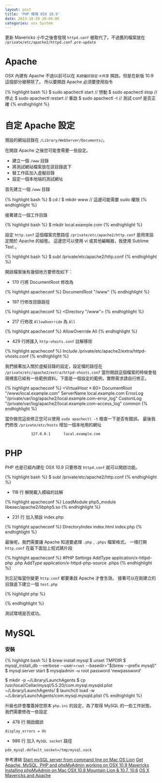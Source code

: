 ```yaml
---
layout: post
title: 'PHP 環境 OSX 10.9'
date: 2013-10-29 20:04:00
categories: osx System
---
```

更新 Mavericks 小牛之後會發現 `httpd.conf` 被取代了。不過舊的檔案放在 `/private/etc/apache2/httpd.conf.pre-update`

# Apache

OSX 內建有 Apache 不過以前可以在 `系統偏好設定`->`共享` 開啟。但是在新版 10.9 這個部分被移除了。
所以要開啟 Apache 必須要使用指令

{% highlight bash %}
$ sudo apachectl start 			// 啓動
$ sudo apachectl stop  			// 停止
$ sudo apachectl restart 		// 重啟
$ sudo apachectl -t 			  // 測試 conf 是否正確
{% endhighlight  %}

# 自定 Apache 設定

預設的網站目錄在 `/Library/WebServer/Documents/`。

在開啟 Apache 之後您可能會需要一些設定。
* 建立一個 `/www` 目錄 
* 將測試網站檔案放在該目錄底下
* 替工作區加入虛擬目錄
* 設定一個本地端的測試網址

首先建立一個 `/www` 目錄

{% highlight bash %}
$ cd /
$ mkdir www   // 這邊可能需要 sudo 權限
{% endhighlight %}

接著建立一個工作目錄

{% highlight bash %}
$ mkdir local.example.com
{% endhighlight %}

設定 `http.conf` 這個檔案完整路徑 `/private/etc/apache2/http.conf` 是用來設定關於 Apache 的組態。
這邊您可以使用 vi 或其他編輯器，我使用 Sublime Text 。

{% highlight bash %}
$ subl /private/etc/apache2/http.conf
{% endhighlight %}

開啟檔案後有幾個地方要修改如下：
* 170 行將 DocumentRoot 修改為

{% highlight apacheconf %}
DocumentRoot "/www"
{% endhighlight %}

* 197 行修改目錄路徑

{% highlight apacheconf %}
<Directory "/www">
{% endhighlight %}

* 217 行修改 `AllowOverride` 為 `All`

{% highlight apacheconf %}
AllowOverride All
{% endhighlight %}

* 429 行將匯入 `http-vhosts.conf` 註解移除

{% highlight apacheconf %}
Include /private/etc/apache2/extra/httpd-vhosts.conf
{% endhighlight %}

我們接著加入關於虛擬目錄的設定，設定檔的路徑在 `/private/etc/apache2/extra/httpd-vhosts.conf` 當你開啟這個檔案的時候會發現裡面已經有一些範例資料。下面是一個設定的範例，實際需求請自行修正。

{% highlight apacheconf %}
<VirtualHost *:80>
  DocumentRoot "/www/local.example.com"
  ServerName local.example.com
  ErrorLog "/private/var/log/apache2/local.example.com-error_log"
  CustomLog "/private/var/log/apache2/local.example.com-access_log" common
</VirtualHost>
{% endhighlight %}

當你做完這些修正您可以使用 `sudo apachectl -t` 檢查一下是否有錯誤。
最後我們修改 `/private/etc/hosts` 增加一個本地用的網址

				127.0.0.1      local.example.com

# PHP

PHP 也是已經內建在 OSX 10.9 只要修改 `httpd.conf` 就可以開啟功能。

{% highlight bash %}
$ subl /private/etc/apache2/http.conf
{% endhighlight %}

* 118 行 解開載入模組的註解

{% highlight apacheconf %}
LoadModule php5_module libexec/apache2/libphp5.so
{% endhighlight %}

* 231 行 加入預設 index.php

{% highlight apacheconf %}
DirectoryIndex index.html index.php
{% endhighlight %}

最後呢，我們需要讓 Apache 知道要處理 `.php` , `.phps` 檔案格式。
一樣打開 `http.conf` 在最下面加上程式碼片段

{% highlight apacheconf %}
    #PHP Settings
    <IfModule php5_module>
      AddType application/x-httpd-php .php
      AddType application/x-httpd-php-source .phps
    </IfModule>
{% endhighlight %}

別忘記每當你變更 `http.conf` 都要重啟 Apache 才會生效。
接著可以在剛建立的目錄底下建立一個 `test.php`

{% highlight php %}
<?php phpinfo(); ?>
{% endhighlight %}

測試環境是否成功。

# MySQL

### 安裝

{% highlight bash %}
$ brew install mysql
$ unset TMPDIR
$ mysql_install_db --verbose --user=`root` --basedir="$(brew --prefix mysql)"
$ mysql.server start
$ mysqladmin -u root password 'newpassword'

$ mkdir -p ~/Library/LaunchAgents
$ cp /usr/local/Cellar/mysql/5.5.20/com.mysql.mysqld.plist ~/Library/LaunchAgents/
$ launchctl load -w ~/Library/LaunchAgents/com.mysql.mysqld.plist
{% endhighlight %}

升級也許會覆蓋掉您原本 `php.ini` 的設定，為了取得 MySQL 的一些工作狀態，我們需要修改一些設定

* 478 行 開啟錯誤

~~~~~
display_errors = On
~~~~~

* 986 行 加入 `MySQL socket` 路徑

~~~~~
pdo_mysql.default_socket=/tmp/mysql.sock
~~~~~

參考連結
[Start mySQL server from command line on Mac OS Lion](http://stackoverflow.com/questions/7927854/start-mysql-server-from-command-line-on-mac-os-lion)
[Get Apache, MySQL, PHP and phpMyAdmin working on OSX 10.9 Mavericks](http://www.coolestguidesontheplanet.com/downtown/get-apache-mysql-php-and-phpmyadmin-working-osx-109-mavericks)
[Installing phpMyAdmin on Mac OSX 10.8 Mountain Lion & 10.7, 10.6](http://www.coolestguidesontheplanet.com/installing-phpmyadmin-on-mac-osx-10-7-lion/)
[OS X Mavericks and Apache](http://brianflove.com/2013/10/23/os-x-mavericks-and-apache/)